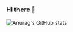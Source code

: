 ### Hi there 👋

![Anurag's GitHub stats](https://github-readme-stats.vercel.app/api?username=Luanrds&show_icons=true&theme=merko)

<!--
**devDrigo/devDrigo** is a ✨ _special_ ✨ repository because its `README.md` (this file) appears on your GitHub profile.

Here are some ideas to get you started:

- 🔭 I’m currently working on ...
- 🌱 I’m currently learning ...
- 👯 I’m looking to collaborate on ...
- 🤔 I’m looking for help with ...
- 💬 Ask me about ...
- 📫 How to reach me: ...
- 😄 Pronouns: ...
- ⚡ Fun fact: ...
-->
